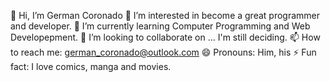 👋 Hi, I’m German Coronado
👀 I’m interested in become a great programmer and developer.
🌱 I’m currently learning Computer Programming and Web Developepment.
💞️ I’m looking to collaborate on ... I'm still deciding.
📫 How to reach me: german_coronado@outlook.com
😄 Pronouns: Him, his
⚡ Fun fact: I love comics, manga and movies.
